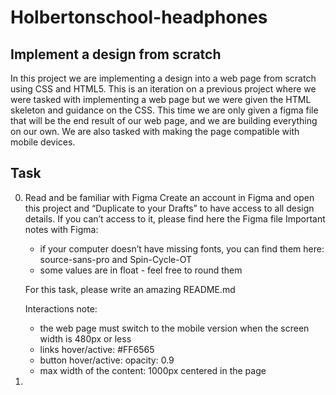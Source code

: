 # Holbertonschool-headphones
## Implement a design from scratch
In this project we are implementing a design into a web page from scratch using CSS and HTML5. This is an iteration on a previous project where we were tasked with implementing a web page but we were given the HTML skeleton and guidance on the CSS. This time we are only given a figma file that will be the end result of our web page, and we are building everything on our own. We are also tasked with making the page compatible with mobile devices.

## Task
0. Read and be familiar with Figma
    Create an account in Figma and open this project and “Duplicate to your Drafts” to have access to all design details.
    If you can’t access to it, please find here the Figma file
    Important notes with Figma:
    - if your computer doesn’t have missing fonts, you can find them here: source-sans-pro and Spin-Cycle-OT
    - some values are in float - feel free to round them

    For this task, please write an amazing README.md

    Interactions note:
    - the web page must switch to the mobile version when the screen width is 480px or less
    - links hover/active: #FF6565
    - button hover/active: opacity: 0.9
    - max width of the content: 1000px centered in the page
1. 